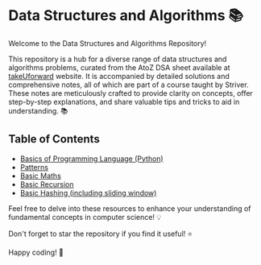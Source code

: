 # Data Structures and Algorithms 📚

Welcome to the Data Structures and Algorithms Repository!

This repository is a hub for a diverse range of data structures and algorithms problems, curated from the AtoZ DSA sheet available at [takeUforward](https://takeuforward.org/) website. It is accompanied by detailed solutions and comprehensive notes, all of which are part of a course taught by Striver. These notes are meticulously crafted to provide clarity on concepts, offer step-by-step explanations, and share valuable tips and tricks to aid in understanding. 📚

## Table of Contents
- [Basics of Programming Language (Python)](./01_Basics_of_Python/)
- [Patterns](./02_Patterns/)
- [Basic Maths](./03_Basic_Maths/)
- [Basic Recursion](./04_Basic_Recursion/)
- [Basic Hashing (including sliding window)](./05_Basic_Hashing/)

Feel free to delve into these resources to enhance your understanding of fundamental concepts in computer science! 💡

Don't forget to star the repository if you find it useful! ⭐️ 

Happy coding! 🚀
